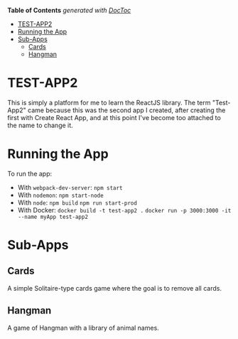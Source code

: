 <!-- START doctoc generated TOC please keep comment here to allow auto update -->
<!-- DON'T EDIT THIS SECTION, INSTEAD RE-RUN doctoc TO UPDATE -->
**Table of Contents**  *generated with [DocToc](https://github.com/thlorenz/doctoc)*

- [TEST-APP2](#test-app2)
- [Running the App](#running-the-app)
- [Sub-Apps](#sub-apps)
  - [Cards](#cards)
  - [Hangman](#hangman)

<!-- END doctoc generated TOC please keep comment here to allow auto update -->

# TEST-APP2

This is simply a platform for me to learn the ReactJS library. The term "Test-App2" came because this was the second app I created, after creating the first with Create React App, and at this point I've become too attached to the name to change it.

# Running the App
To run the app:
* With `webpack-dev-server`:
    `npm start`
* With `nodemon`:
    `npm start-node`
* With `node`:
    `npm build`
    `npm run start-prod`
* With Docker:
    `docker build -t test-app2 .`
    `docker run -p 3000:3000 -it --name myApp test-app2`

# Sub-Apps
## Cards
A simple Solitaire-type cards game where the goal is to remove all cards.

## Hangman
A game of Hangman with a library of animal names.